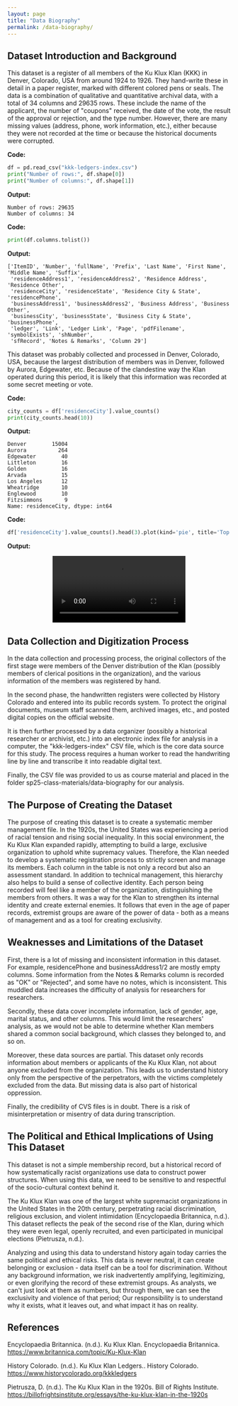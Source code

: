 ```yaml
---
layout: page
title: "Data Biography"
permalink: /data-biography/
---
```


## Dataset Introduction and Background
This dataset is a register of all members of the Ku Klux Klan (KKK) in Denver, Colorado, USA from around 1924 to 1926. They hand-write these in detail in a paper register, marked with different colored pens or seals.
The data is a combination of qualitative and quantitative archival data, with a total of 34 columns and 29635 rows. These include the name of the applicant, the number of "coupons" received, the date of the vote, the result of the approval or rejection, and the type number. However, there are many missing values (address, phone, work information, etc.), either because they were not recorded at the time or because the historical documents were corrupted.

**Code:**
```python
df = pd.read_csv("kkk-ledgers-index.csv")
print("Number of rows:", df.shape[0])
print("Number of columns:", df.shape[1])
```

**Output:**
```
Number of rows: 29635
Number of columns: 34
```

**Code:**
```python
print(df.columns.tolist())
```

**Output:**
```
['ItemID', 'Number', 'fullName', 'Prefix', 'Last Name', 'First Name', 'Middle Name', 'Suffix', 
 'residenceAddress1', 'residenceAddress2', 'Residence Address', 'Residence Other', 
 'residenceCity', 'residenceState', 'Residence City & State', 'residencePhone', 
 'businessAddress1', 'businessAddress2', 'Business Address', 'Business Other', 
 'businessCity', 'businessState', 'Business City & State', 'businessPhone', 
 'ledger', 'Link', 'Ledger Link', 'Page', 'pdfFilename', 'symbolExists', 'shNumber', 
 'sfRecord', 'Notes & Remarks', 'Column 29']
```

This dataset was probably collected and processed in Denver, Colorado, USA, because the largest distribution of members was in Denver, followed by Aurora, Edgewater, etc. Because of the clandestine way the Klan operated during this period, it is likely that this information was recorded at some secret meeting or vote.

**Code:**
```python
city_counts = df['residenceCity'].value_counts()
print(city_counts.head(10))
```

**Output:**
```
Denver        15004
Aurora          264
Edgewater        40
Littleton        16
Golden           16
Arvada           15
Los Angeles      12
Wheatridge       10
Englewood        10
Fitzsimmons       9
Name: residenceCity, dtype: int64
```

**Code:**
```python
df['residenceCity'].value_counts().head(3).plot(kind='pie', title='Top 3 Cities by Number of Members')
```

**Output:**
<div align="center">
  <video style="max-width:80%; height:auto; display:block; margin:0 auto;" controls>
    <source src="/assets/img/data-biography-2.mp4" type="video/mp4">
      </video>
</div>

## Data Collection and Digitization Process
In the data collection and processing process, the original collectors of the first stage were members of the Denver distribution of the Klan (possibly members of clerical positions in the organization), and the various information of the members was registered by hand. 


In the second phase, the handwritten registers were collected by History Colorado and entered into its public records system. To protect the original documents, museum staff scanned them, archived images, etc., and posted digital copies on the official website. 

It is then further processed by a data organizer (possibly a historical researcher or archivist, etc.) into an electronic index file for analysis in a computer, the "kkk-ledgers-index" CSV file, which is the core data source for this study. The process requires a human worker to read the handwriting line by line and transcribe it into readable digital text.

Finally, the CSV file was provided to us as course material and placed in the folder sp25-class-materials/data-biography for our analysis.

## The Purpose of Creating the Dataset

The purpose of creating this dataset is to create a systematic member management file. In the 1920s, the United States was experiencing a period of racial tension and rising social inequality. In this social environment, the Ku Klux Klan expanded rapidly, attempting to build a large, exclusive organization to uphold white supremacy values. Therefore, the Klan needed to develop a systematic registration process to strictly screen and manage its members. Each column in the table is not only a record but also an assessment standard. In addition to technical management, this hierarchy also helps to build a sense of collective identity. Each person being recorded will feel like a member of the organization, distinguishing the members from others. It was a way for the Klan to strengthen its internal identity and create external enemies. It follows that even in the age of paper records, extremist groups are aware of the power of data - both as a means of management and as a tool for creating exclusivity.

## Weaknesses and Limitations of the Dataset

First, there is a lot of missing and inconsistent information in this dataset. For example, residencePhone and businessAddress1/2 are mostly empty columns. Some information from the Notes & Remarks column is recorded as "OK" or "Rejected", and some have no notes, which is inconsistent. This muddled data increases the difficulty of analysis for researchers for researchers. 

Secondly, these data cover incomplete information, lack of gender, age, marital status, and other columns. This would limit the researchers' analysis, as we would not be able to determine whether Klan members shared a common social background, which classes they belonged to, and so on. 

Moreover, these data sources are partial. This dataset only records information about members or applicants of the Ku Klux Klan, not about anyone excluded from the organization. This leads us to understand history only from the perspective of the perpetrators, with the victims completely excluded from the data. But missing data is also part of historical oppression. 

Finally, the credibility of CVS files is in doubt. There is a risk of misinterpretation or misentry of data during transcription.

## The Political and Ethical Implications of Using This Dataset

This dataset is not a simple membership record, but a historical record of how systematically racist organizations use data to construct power structures. When using this data, we need to be sensitive to and respectful of the socio-cultural context behind it.

The Ku Klux Klan was one of the largest white supremacist organizations in the United States in the 20th century, perpetrating racial discrimination, religious exclusion, and violent intimidation (Encyclopaedia Britannica, n.d.). This dataset reflects the peak of the second rise of the Klan, during which they were even legal, openly recruited, and even participated in municipal elections (Pietrusza, n.d.).

Analyzing and using this data to understand history again today carries the same political and ethical risks. This data is never neutral, it can create belonging or exclusion - data itself can be a tool for discrimination. Without any background information, we risk inadvertently amplifying, legitimizing, or even glorifying the record of these extremist groups. As analysts, we can't just look at them as numbers, but through them, we can see the exclusivity and violence of that period; Our responsibility is to understand why it exists, what it leaves out, and what impact it has on reality.

## References

Encyclopaedia Britannica. (n.d.). Ku Klux Klan. Encyclopaedia Britannica. https://www.britannica.com/topic/Ku-Klux-Klan

History Colorado. (n.d.). Ku Klux Klan Ledgers.. History Colorado. https://www.historycolorado.org/kkkledgers

Pietrusza, D. (n.d.). The Ku Klux Klan in the 1920s. Bill of Rights Institute. https://billofrightsinstitute.org/essays/the-ku-klux-klan-in-the-1920s
